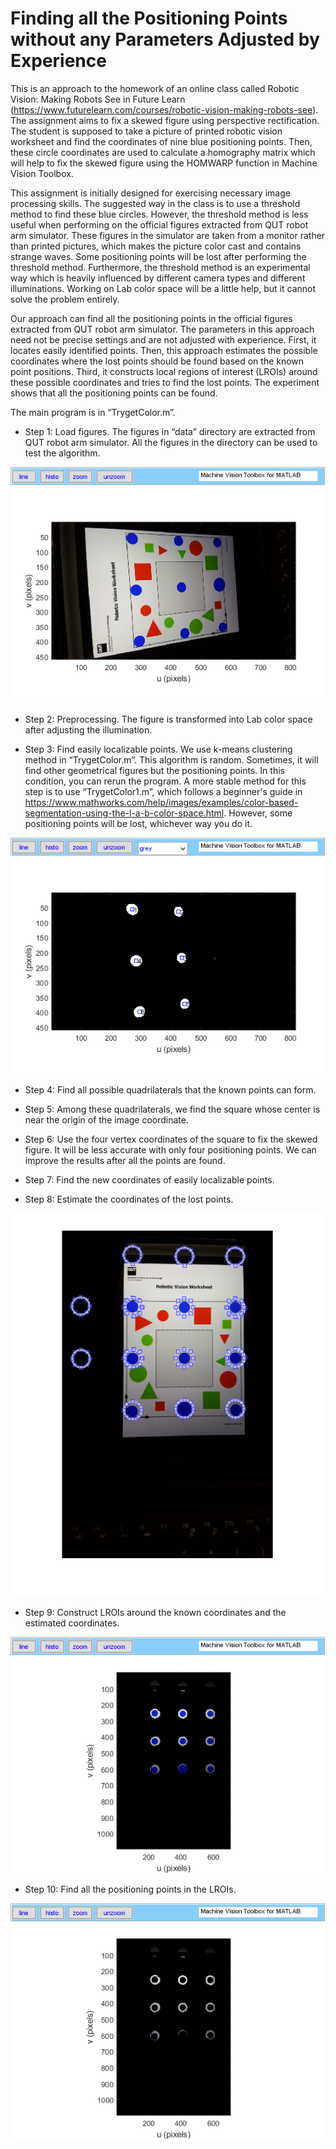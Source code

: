 # Finding all the Positioning Points without any Parameters Adjusted by Experience

This is an approach to the homework of an online class called Robotic Vision: Making Robots See in Future Learn (https://www.futurelearn.com/courses/robotic-vision-making-robots-see). The assignment aims to fix a skewed figure using perspective rectification. The student is supposed to take a picture of printed robotic vision worksheet and find the coordinates of nine blue positioning points. Then, these circle coordinates are used to calculate a homography matrix which will help to fix the skewed figure using the HOMWARP function in Machine Vision Toolbox.

This assignment is initially designed for exercising necessary image processing skills. The suggested way in the class is to use a threshold method to find these blue circles. However, the threshold method is less useful when performing on the official figures extracted from QUT robot arm simulator. These figures in the simulator are taken from a monitor rather than printed pictures, which makes the picture color cast and contains strange waves. Some positioning points will be lost after performing the threshold method. Furthermore, the threshold method is an experimental way which is heavily influenced by different camera types and different illuminations. Working on Lab color space will be a little help, but it cannot solve the problem entirely. 

Our approach can find all the positioning points in the official figures extracted from QUT robot arm simulator. The parameters in this approach need not be precise settings and are not adjusted with experience. First, it locates easily identified points. Then, this approach estimates the possible coordinates where the lost points should be found based on the known point positions. Third, it constructs local regions of interest (LROIs) around these possible coordinates and tries to find the lost points. The experiment shows that all the positioning points can be found. 

The main program is in “TrygetColor.m”. 

- Step 1: Load figures. The figures in “data” directory are extracted from QUT robot arm simulator. All the figures in the directory can be used to test the algorithm. 

![image](figs/1.png)

- Step 2: Preprocessing. The figure is transformed into Lab color space after adjusting the illumination.  

- Step 3: Find easily localizable points. We use k-means clustering method in “TrygetColor.m”. This algorithm is random. Sometimes, it will find other geometrical figures but the positioning points. In this condition, you can rerun the program. A more stable method for this step is to use “TrygetColor1.m”, which follows a beginner's guide in https://www.mathworks.com/help/images/examples/color-based-segmentation-using-the-l-a-b-color-space.html. However, some positioning points will be lost, whichever way you do it. 

![image](figs/2.png)

- Step 4: Find all possible quadrilaterals that the known points can form. 

- Step 5: Among these quadrilaterals, we find the square whose center is near the origin of the image coordinate.

- Step 6: Use the four vertex coordinates of the square to fix the skewed figure. It will be less accurate with only four positioning points. We can improve the results after all the points are found. 

- Step 7: Find the new coordinates of easily localizable points. 

- Step 8: Estimate the coordinates of the lost points.

![image](figs/3.png)

- Step 9: Construct LROIs around the known coordinates and the estimated coordinates.

![image](figs/4.png)

- Step 10: Find all the positioning points in the LROIs. 

![image](figs/5.png)
